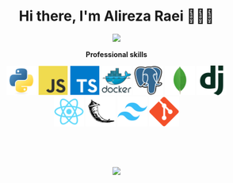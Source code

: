 <h1 align="center">Hi there, I'm Alireza Raei 👨🏻‍💻</h1>

<p align="center">
 <a href="https://linkedin.com/in/alireza-raei" target="_blank">
  <img src="https://img.icons8.com/fluent/60/000000/linkedin.png" />
 </a>
</p>

<p align="center"> 
 <strong>
  Professional skills
  </strong>
</p>

<p align="center"> 
  <img src="https://raw.githubusercontent.com/devicons/devicon/master/icons/python/python-original.svg" alt="Python" width="60" height="60" />
  <img src="https://raw.githubusercontent.com/devicons/devicon/master/icons/javascript/javascript-original.svg" alt="JavaScript" width="60" height="60" />
  <img src="https://raw.githubusercontent.com/devicons/devicon/master/icons/typescript/typescript-original.svg" alt="TypeScript" width="60" height="60" />
  <img src="https://raw.githubusercontent.com/devicons/devicon/master/icons/docker/docker-original-wordmark.svg" alt="Docker" width="60" height="60" />
  <img src="https://raw.githubusercontent.com/devicons/devicon/master/icons/postgresql/postgresql-original.svg" alt="PostgreSQL" width="60" height="60" />
  <img src="https://raw.githubusercontent.com/devicons/devicon/master/icons/mongodb/mongodb-original.svg" alt="MongoDB" width="60" height="60" />
  <img src="https://raw.githubusercontent.com/devicons/devicon/master/icons/django/django-plain.svg" alt="Django" width="60" height="60" />
  <img src="https://raw.githubusercontent.com/devicons/devicon/master/icons/react/react-original.svg" alt="React" width="60" height="60" />
  <img src="https://raw.githubusercontent.com/devicons/devicon/master/icons/flask/flask-original.svg" alt="Flask" width="60" height="60" />
  <img src="https://raw.githubusercontent.com/devicons/devicon/master/icons/tailwindcss/tailwindcss-original.svg" alt="Tailwind" width="60" height="60" />
  <img src="https://raw.githubusercontent.com/devicons/devicon/master/icons/git/git-original.svg" alt="Git" width="60" height="60" />
</p>

</br>
</br>
</br>

<p align="center">
 <a href="#" alt="Alireza's github stats">
  <img src="https://github-readme-stats.vercel.app/api/top-langs/?username=alirezara94&layout=compact" />
 </a>
</p>

<!-- <p align="center">
 <a href="#" alt="Alireza's github stats">
  <img src="https://github-readme-stats.vercel.app/api?username=AlirezaRa94&theme=radical&show_icons=true&rank_icon=github" />
 </a>
</p>
 -->
